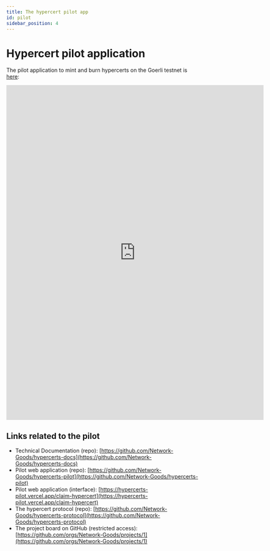 ```yaml
---
title: The hypercert pilot app
id: pilot
sidebar_position: 4
---
```


# Hypercert pilot application

The pilot application to mint and burn hypercerts on the Goerli testnet is [here](https://hypercerts-pilot.vercel.app/claim-hypercert):

<iframe width="675" height="880" src="https://hypercerts-pilot.vercel.app/claim-hypercert" frameborder="0"></iframe>

## Links related to the pilot
* Technical Documentation (repo): [https://github.com/Network-Goods/hypercerts-docs](https://github.com/Network-Goods/hypercerts-docs)
* Pilot web application (repo): [https://github.com/Network-Goods/hypercerts-pilot](https://github.com/Network-Goods/hypercerts-pilot)
* Pilot web application (interface): [https://hypercerts-pilot.vercel.app/claim-hypercert](https://hypercerts-pilot.vercel.app/claim-hypercert)
* The hypercert protocol (repo): [https://github.com/Network-Goods/hypercerts-protocol](https://github.com/Network-Goods/hypercerts-protocol)
* The project board on GitHub (restricted access): [https://github.com/orgs/Network-Goods/projects/1](https://github.com/orgs/Network-Goods/projects/1)
